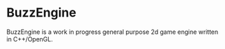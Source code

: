 # BuzzEngine
BuzzEngine is a work in progress general purpose 2d game engine written in C++/OpenGL.
